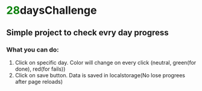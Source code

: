 # <span style="color:Green">28</span>daysChallenge

## Simple project to check evry day progress

### What you can do:

1. Click on specific day. Color will change on every click (neutral, green(for done), red(for fails))
2. Click on save button. Data is saved in localstorage(No lose progrees after page reloads)
